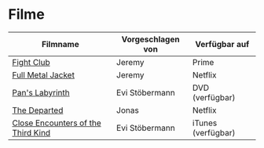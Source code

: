 # Filme


|Filmname                                                                   |Vorgeschlagen von|Verfügbar auf       |
|---------------------------------------------------------------------------|-----------------|--------------------|
|[Fight Club](https://www.imdb.com/title/tt0137523)                         |Jeremy           |Prime               |
|[Full Metal Jacket](https://www.imdb.com/title/tt0093058/)                 |Jeremy           |Netflix             |
|[Pan's Labyrinth](https://www.imdb.com/title/tt0457430/)                   |Evi Stöbermann   |DVD (verfügbar)     |
|[The Departed](https://www.imdb.com/title/tt0407887/)                      |Jonas            |Netflix             |
|[Close Encounters of the Third Kind](https://www.imdb.com/title/tt0075860/)|Evi Stöbermann   |iTunes (verfügbar)  |
